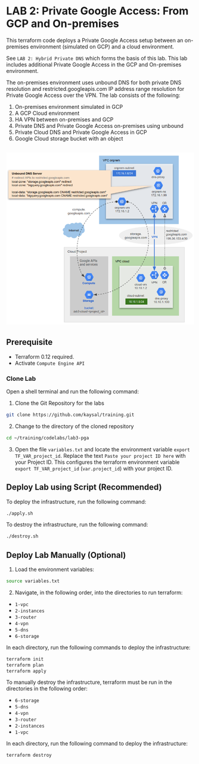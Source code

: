 # LAB 2: Private Google Access: From GCP and On-premises

This terraform code deploys a Private Google Access setup between an on-premises environment (simulated on GCP) and a cloud environment.

See `LAB 2: Hybrid Private DNS` which forms the basis of this lab. This lab includes additional Private Google Access in the GCP and On-premises environment.

The on-premises environment uses unbound DNS for both private DNS resolution and restricted.googleapis.com IP address range resolution for Private Google Access over the VPN. The lab consists of the following:
1. On-premises environment simulated in GCP
2. A GCP Cloud environment
3. HA VPN between on-premises and GCP
4. Private DNS and Private Google Access on-premises using unbound
5. Private Cloud DNS and Private Google Access in GCP
6. Google Cloud storage bucket with an object

![Alt Text](image.png)
---

## Prerequisite
- Terraform 0.12 required.
- Activate `Compute Engine API`

### Clone Lab
Open a shell terminal and run the following command:
1. Clone the Git Repository for the labs
```sh
git clone https://github.com/kaysal/training.git
```

2. Change to the directory of the cloned repository
```sh
cd ~/training/codelabs/lab3-pga
```
3. Open the file `variables.txt` and locate the environment variable `export TF_VAR_project_id`. Replace the text `Paste your project ID here` with your Project ID. This configures the terraform environment variable `export TF_VAR_project_id` (`var.project_id`) with your project ID.

## Deploy Lab using Script (Recommended)

To deploy the infrastructure, run the following command:
```sh
./apply.sh
```
To destroy the infrastructure, run the following command:
```sh
./destroy.sh
```

## Deploy Lab Manually (Optional)

1. Load the environment variables:
```sh
source variables.txt
```

2. Navigate, in the following order, into the directories to run terraform:
- `1-vpc`
- `2-instances`
- `3-router`
- `4-vpn`
- `5-dns`
- `6-storage`

In each directory, run the following commands to deploy the infrastructure:
```hcl
terraform init
terraform plan
terraform apply
```
To manually destroy the infrastructure, terraform must be run in the directories in the following order:
- `6-storage`
- `5-dns`
- `4-vpn`
- `3-router`
- `2-instances`
- `1-vpc`

In each directory, run the following command to deploy the infrastructure:
```hcl
terraform destroy
```

